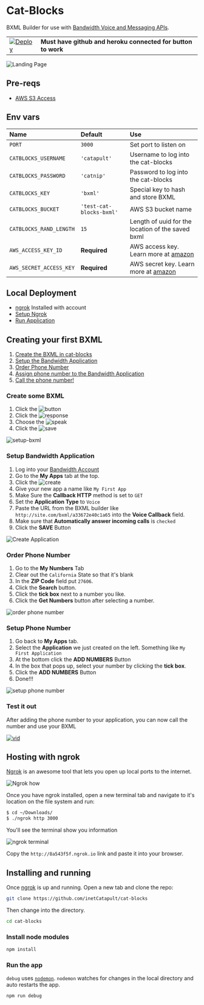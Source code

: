 # Cat-Blocks

BXML Builder for use with [Bandwidth Voice and Messaging APIs](http://dev.bandwidth.com).


|                                                                                                                                         |                                                              |
|:----------------------------------------------------------------------------------------------------------------------------------------|:-------------------------------------------------------------|
| [![Deploy](https://www.herokucdn.com/deploy/button.svg)](https://heroku.com/deploy?template=https://github.com/inetCatapult/cat-blocks) | **Must have github and heroku connected for button to work** |

![Landing Page](readme_images/landingpage.png)

## Pre-reqs

* [AWS S3 Access](https://aws.amazon.com/s3/)

## Env vars

| Name                    | Default                  | Use                                                                                                        |
|:------------------------|:-------------------------|:-----------------------------------------------------------------------------------------------------------|
| `PORT`                  | `3000`                   | Set port to listen on                                                                                      |
| `CATBLOCKS_USERNAME`    | `'catapult'`             | Username to log into the cat-blocks                                                                        |
| `CATBLOCKS_PASSWORD`    | `'catnip'`               | Password to log into the cat-blocks                                                                        |
| `CATBLOCKS_KEY`         | `'bxml'`                 | Special key to hash and store BXML                                                                         |
| `CATBLOCKS_BUCKET`      | `'test-cat-blocks-bxml'` | AWS S3 bucket name                                                                                         |
| `CATBLOCKS_RAND_LENGTH` | `15`                     | Length of uuid for the location of the saved bxml                                                          |
| `AWS_ACCESS_KEY_ID`     | **Required**             | AWS access key. Learn more at [amazon](https://aws.amazon.com/blogs/security/wheres-my-secret-access-key/) |
| `AWS_SECRET_ACCESS_KEY` | **Required**             | AWS secret key. Learn more at [amazon](https://aws.amazon.com/blogs/security/wheres-my-secret-access-key/) |

## Local Deployment
* [ngrok](https://ngrok.com/) Installed with account
* [Setup Ngrok](#hosting-with-ngrok)
* [Run Application](#installing-and-running)

## Creating your first BXML

1. [Create the BXML in cat-blocks](#create-some-bxml)
2. [Setup the Bandwidth Application](#setup-bandwidth-application)
3. [Order Phone Number](#order-phone-number)
3. [Assign phone number to the Bandwidth Application](#setup-phone-number)
4. [Call the phone number!](#test-it-out)

### Create some BXML

1. Click the ![button](readme_images/button.png)
2. Click the ![response](readme_images/response.png)
3. Choose the ![speak](readme_images/speak.png)
4. Click the ![save](readme_images/save.png)

![setup-bxml](readme_images/create_bxml.gif)

### Setup Bandwidth Application

1. Log into your [Bandwidth Account](https://catapult.inetwork.com/pages/login.jsf)
2. Go to the **My Apps** tab at the top.
3. Click the ![create](readme_images/create_new.png)
4. Give your new app a name like `My First App`
5. Make Sure the **Callback HTTP** method is set to `GET`
6. Set the **Application Type** to `Voice`
7. Paste the URL from the BXML builder like `http://site.com/bxml/a33672e40c1a65` into the **Voice Callback** field.
8. Make sure that **Automatically answer incoming calls** is `checked`
9. Click the **SAVE** Button

![Create Application](readme_images/setup_application.gif)

### Order Phone Number

1. Go to the **My Numbers** Tab
2. Clear out the `California` State so that it's blank
3. In the **ZIP Code** field put `27606`.
4. Click the **Search** button.
5. Click the **tick box** next to a number you like.
6. Click the **Get Numbers** button after selecting a number.

![order phone number](readme_images/order_phonenumber.gif)

### Setup Phone Number

1. Go back to **My Apps** tab.
2. Select the **Application** we just created on the left. Something like `My First Application`
3. At the bottom click the **ADD NUMBERS** Button
4. In the box that pops up, select your number by clicking the **tick box**.
5. Click the **ADD NUMBERS** Button
6. Done!!!

![setup phone number](readme_images/assign_phonenumber.gif)

### Test it out

After adding the phone number to your application, you can now call the number and use your BXML

<a href="https://www.youtube.com/watch?v=dzlpf5436oo" target="_blank"> ![vid](readme_images/alltogether.png) </a>


## Hosting with ngrok

[Ngrok](https://ngrok.com) is an awesome tool that lets you open up local ports to the internet.

![Ngrok how](readme_images/ngrok_how.png)

Once you have ngrok installed, open a new terminal tab and navigate to it's location on the file system and run:

```bash
$ cd ~/Downloads/
$ ./ngrok http 3000
```

You'll see the terminal show you information

![ngrok terminal](readme_images/ngrok_terminal.png)

Copy the `http://8a543f5f.ngrok.io` link and paste it into your browser.

## Installing and running

Once [ngrok](#hosting-with-ngrok) is up and running. Open a new tab and clone the repo:

```bash
git clone https://github.com/inetCatapult/cat-blocks
```

Then change into the directory.

```bash
cd cat-blocks
```

### Install node modules

```bash
npm install
```

### Run the app

`debug` uses [`nodemon`](https://www.npmjs.com/package/nodemon).  `nodemon` watches for changes in the local directory and auto restarts the app.

```bash
npm run debug
```
